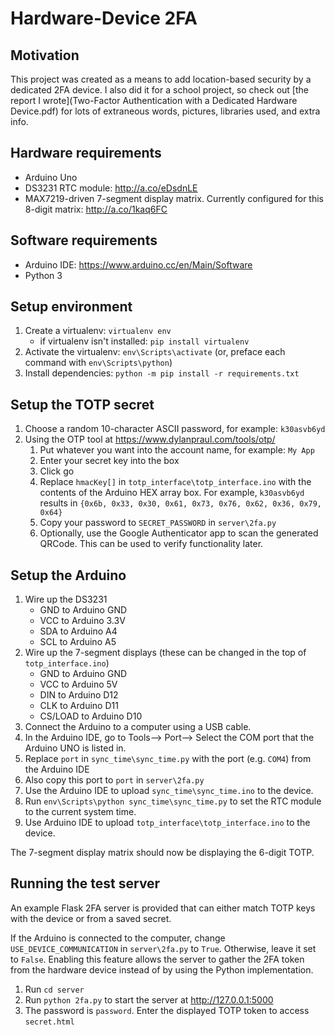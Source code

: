 # Hardware-Device 2FA

## Motivation
This project was created as a means to add location-based security by a dedicated 2FA device. I also did it for
a school project, so check out [the report I wrote](Two-Factor Authentication with a Dedicated Hardware Device.pdf)
for lots of extraneous words, pictures, libraries used, and extra info.


## Hardware requirements
 - Arduino Uno
 - DS3231 RTC module: http://a.co/eDsdnLE
 - MAX7219-driven 7-segment display matrix. Currently configured for this 8-digit matrix: http://a.co/1kaq6FC


## Software requirements
 - Arduino IDE: https://www.arduino.cc/en/Main/Software
 - Python 3


## Setup environment
1. Create a virtualenv: `virtualenv env`
    - if virtualenv isn't installed: `pip install virtualenv`
2. Activate the virtualenv: `env\Scripts\activate` (or, preface each command with `env\Scripts\python`)
3. Install dependencies: `python -m pip install -r requirements.txt`


## Setup the TOTP secret
1. Choose a random 10-character ASCII password, for example: `k30asvb6yd`
2. Using the OTP tool at https://www.dylanpraul.com/tools/otp/
    1. Put whatever you want into the account name, for example: `My App`
    2. Enter your secret key into the box
    3. Click go
    4. Replace `hmacKey[]` in `totp_interface\totp_interface.ino` with the contents of the Arduino HEX array box.
       For example, `k30asvb6yd` results in `{0x6b, 0x33, 0x30, 0x61, 0x73, 0x76, 0x62, 0x36, 0x79, 0x64}`
    5. Copy your password to `SECRET_PASSWORD` in `server\2fa.py`
    6. Optionally, use the Google Authenticator app to scan the generated QRCode. This can be used to verify
       functionality later.


## Setup the Arduino
1. Wire up the DS3231
    - GND to Arduino GND
    - VCC to Arduino 3.3V
    - SDA to Arduino A4
    - SCL to Arduino A5
2. Wire up the 7-segment displays (these can be changed in the top of `totp_interface.ino`)
    - GND to Arduino GND
    - VCC to Arduino 5V
    - DIN to Arduino D12
    - CLK to Arduino D11
    - CS/LOAD to Arduino D10
3. Connect the Arduino to a computer using a USB cable.
4. In the Arduino IDE, go to Tools--> Port--> Select the COM port that the Arduino UNO is listed in.
5. Replace `port` in `sync_time\sync_time.py` with the port (e.g. `COM4`) from the Arduino IDE
6. Also copy this port to `port` in `server\2fa.py`
7. Use the Arduino IDE to upload `sync_time\sync_time.ino` to the device.
8. Run `env\Scripts\python sync_time\sync_time.py` to set the RTC module to the current system time.
9. Use Arduino IDE to upload `totp_interface\totp_interface.ino` to the device.

The 7-segment display matrix should now be displaying the 6-digit TOTP.


## Running the test server
An example Flask 2FA server is provided that can either match TOTP keys with the device or from a saved secret.

If the Arduino is connected to the computer, change `USE_DEVICE_COMMUNICATION` in `server\2fa.py` to `True`.
Otherwise, leave it set to `False`. Enabling this feature allows the server to gather the 2FA token from the
hardware device instead of by using the Python implementation.

1. Run `cd server`
2. Run `python 2fa.py` to start the server at http://127.0.0.1:5000
3. The password is `password`. Enter the displayed TOTP token to access `secret.html`
